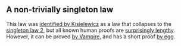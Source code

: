 ## A non-trivially singleton law

This law was [identified by Kisielewicz](https://teorth.github.io/equational_theories/blueprint/sect0001.html#Kisielewicz2) as a law that collapses to the [singleton law 2](https://teorth.github.io/equational_theories/implications/?2), but all known human proofs are [surprisingly lengthy](https://teorth.github.io/equational_theories/blueprint/implications-chapter.html#1689_equiv_2).  However, it can be proved [by Vampire](https://leanprover.zulipchat.com/#narrow/stream/458659-Equational/topic/Ideas.20for.20unknown.20implications/near/474943773), and has a short proof [by egg](https://leanprover.zulipchat.com/#narrow/stream/458659-Equational/topic/Adding.20the.20egg.20repository.20as.20a.20dependency/near/474359913).
